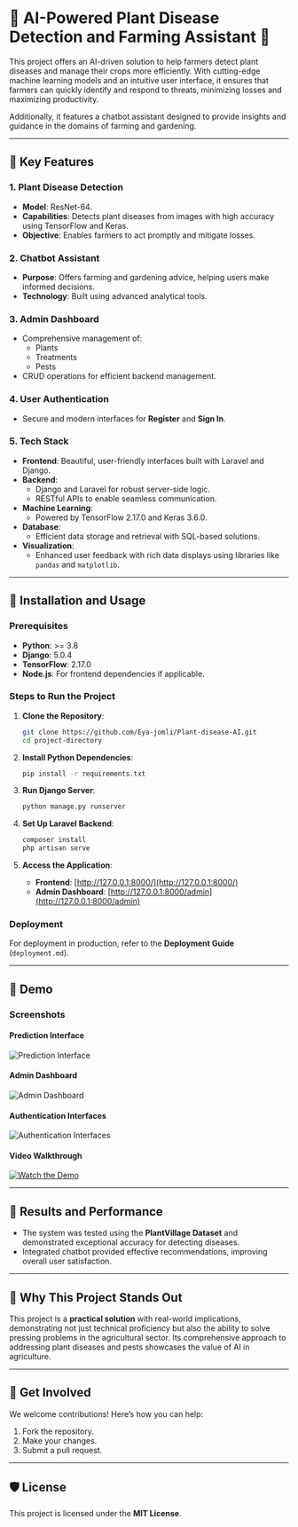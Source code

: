 # 🌱 AI-Powered Plant Disease Detection and Farming Assistant 🚜

This project offers an AI-driven solution to help farmers detect plant diseases and manage their crops more efficiently. With cutting-edge machine learning models and an intuitive user interface, it ensures that farmers can quickly identify and respond to threats, minimizing losses and maximizing productivity.

Additionally, it features a chatbot assistant designed to provide insights and guidance in the domains of farming and gardening.

---

## 🌟 Key Features

### 1. **Plant Disease Detection**
- **Model**: ResNet-64.
- **Capabilities**: Detects plant diseases from images with high accuracy using TensorFlow and Keras.
- **Objective**: Enables farmers to act promptly and mitigate losses.

### 2. **Chatbot Assistant**
- **Purpose**: Offers farming and gardening advice, helping users make informed decisions.
- **Technology**: Built using advanced analytical tools.

### 3. **Admin Dashboard**
- Comprehensive management of:
  - Plants
  - Treatments
  - Pests
- CRUD operations for efficient backend management.

### 4. **User Authentication**
- Secure and modern interfaces for **Register** and **Sign In**.

### 5. **Tech Stack**
- **Frontend**: Beautiful, user-friendly interfaces built with Laravel and Django.
- **Backend**:
  - Django and Laravel for robust server-side logic.
  - RESTful APIs to enable seamless communication.
- **Machine Learning**:
  - Powered by TensorFlow 2.17.0 and Keras 3.6.0.
- **Database**:
  - Efficient data storage and retrieval with SQL-based solutions.
- **Visualization**:
  - Enhanced user feedback with rich data displays using libraries like `pandas` and `matplotlib`.

---

## 🔧 Installation and Usage

### Prerequisites
- **Python**: >= 3.8
- **Django**: 5.0.4
- **TensorFlow**: 2.17.0
- **Node.js**: For frontend dependencies if applicable.

### Steps to Run the Project

1. **Clone the Repository**:
   ```bash
   git clone https://github.com/Eya-jomli/Plant-disease-AI.git
   cd project-directory
   ```

2. **Install Python Dependencies**:
   ```bash
   pip install -r requirements.txt
   ```

3. **Run Django Server**:
   ```bash
   python manage.py runserver
   ```

4. **Set Up Laravel Backend**:
   ```bash
   composer install
   php artisan serve
   ```

5. **Access the Application**:
   - **Frontend**: [http://127.0.0.1:8000/](http://127.0.0.1:8000/)
   - **Admin Dashboard**: [http://127.0.0.1:8000/admin](http://127.0.0.1:8000/admin)

### Deployment
For deployment in production, refer to the **Deployment Guide** (`deployment.md`).

---

## 🎥 Demo

### Screenshots

#### **Prediction Interface**
![Prediction Interface](https://github.com/user-attachments/assets/799b65cd-1868-4c0c-b7b1-cc93420eaf00)

#### **Admin Dashboard**
![Admin Dashboard](https://github.com/user-attachments/assets/8cb58688-a171-40a7-8c3a-ebda36703a21)

#### **Authentication Interfaces**
![Authentication Interfaces](https://github.com/user-attachments/assets/6e74785c-7e6e-4b9e-86b1-624c9d8956a5)

#### **Video Walkthrough**
[![Watch the Demo](https://img.youtube.com/vi/enXmLkWTJ1w/maxresdefault.jpg)](https://youtu.be/enXmLkWTJ1w)

---

## 🧪 Results and Performance

- The system was tested using the **PlantVillage Dataset** and demonstrated exceptional accuracy for detecting diseases.
- Integrated chatbot provided effective recommendations, improving overall user satisfaction.

---

## 🚀 Why This Project Stands Out

This project is a **practical solution** with real-world implications, demonstrating not just technical proficiency but also the ability to solve pressing problems in the agricultural sector. Its comprehensive approach to addressing plant diseases and pests showcases the value of AI in agriculture.

---

## 🤝 Get Involved

We welcome contributions! Here’s how you can help:
1. Fork the repository.
2. Make your changes.
3. Submit a pull request.

---

## 🛡️ License

This project is licensed under the **MIT License**.

